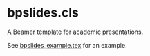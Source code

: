 # bpslides.cls

A Beamer template for academic presentations.

See [bpslides_example.tex](bpslides_example.tex) for an example.

